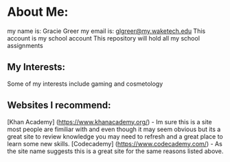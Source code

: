 # About Me:
my name is: Gracie Greer
my email is: glgreer@my.waketech.edu
This account is my school account 
This repository will hold all my school assignments 
## My Interests: 
Some of my interests include gaming and cosmetology
## Websites I recommend: 
[Khan Academy] (https://www.khanacademy.org/) - Im sure this is a site most people are fimiliar with and even though it may seem obvious but its a great site to review knowledge you may need to refresh and a great place to learn some new skills.
[Codecademy] (https://www.codecademy.com/) - As the site name suggests this is a great site for the same reasons listed above. 
